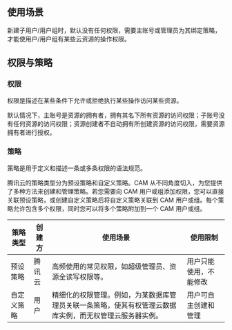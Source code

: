 ## 使用场景
新建子用户/用户组时，默认没有任何权限，需要主账号或管理员为其绑定策略，才能使用户/用户组有某些云资源的操作权限。

## 权限与策略
### 权限
权限是描述在某些条件下允许或拒绝执行某些操作访问某些资源。

默认情况下，主账号是资源的拥有者，拥有其名下所有资源的访问权限；子账号没有任何资源的访问权限；资源创建者不自动拥有所创建资源的访问权限，需要资源拥有者进行授权。


### 策略
策略是用于定义和描述一条或多条权限的语法规范。

腾讯云的策略类型分为预设策略和自定义策略。CAM 从不同角度切入，为您提供了多种方法来创建和管理策略。若您需要向 CAM 用户或组添加权限，您可以直接关联预设策略，或创建自定义策略后将自定义策略关联到 CAM 用户或组。每个策略允许包含多个权限，同时您可以将多个策略附加到一个 CAM 用户或组。


| 策略类型 | 创建方 | 使用场景  | 使用限制 | 
|---------|---------|---------|---------| 
| 预设策略 | 腾讯云 | 高频使用的常见权限，如超级管理员、资源全读写权限等。 | 用户只能使用，不能修改 | 
| 自定义策略 | 用户| 精细化的权限管理。例如，为某数据库管理员关联一条策略，使其有权管理云数据库实例，而无权管理云服务器实例。 | 用户可自主创建和管理 | 




